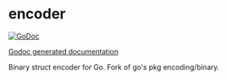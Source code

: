 encoder
=======

[![GoDoc](http://godoc.org/github.com//mdllife/mdl/src/cipher/encoder?status.png)](http://godoc.org/github.com/mdllife/mdl/src/cipher/encoder)

[Godoc generated documentation](https://godoc.org/github.com/mdllife/mdl/src/cipher/encoder)

Binary struct encoder for Go.  Fork of go's pkg encoding/binary.
